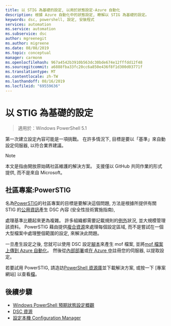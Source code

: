 ```yaml
---
title: 以 STIG 為基礎的設定, 以用於狀態設定-Azure 自動化
description: 根據 Azure 自動化中的狀態設定, 瞭解以 STIG 為基礎的設定。
keywords: dsc, powershell, 設定, 安裝程式
services: automation
ms.service: automation
ms.subservice: dsc
author: mgreenegit
ms.author: migreene
ms.date: 08/08/2019
ms.topic: conceptual
manager: carmonm
ms.openlocfilehash: 967a4542b3910b563dc30bde674e12fffdd12f48
ms.sourcegitcommit: a6888fba33fc20cc6a850e436f8f1d300d03771f
ms.translationtype: MT
ms.contentlocale: zh-TW
ms.lasthandoff: 08/16/2019
ms.locfileid: "69559636"
---
```

# <a name="configuration-based-on-stig"></a>以 STIG 為基礎的設定

> 適用於：Windows PowerShell 5.1

第一次建立設定內容可能是一項挑戰。
在許多情況下, 目標是要以「基準」來自動設定伺服器, 以符合業界建議。

> [!NOTE]
> 本文是指由開放原始碼社區維護的解決方案。
> 支援僅以 GitHub 共同作業的形式提供, 而不是來自 Microsoft。

## <a name="community-project-powerstig"></a>社區專案:PowerSTIG

名為[PowerSTIG](https://github.com/microsoft/powerstig)的社區專案的目標是要解決這個問題, 方法是根據所提供有關 STIG 的[公用資訊](https://public.cyber.mil/stigs/)產生 DSC 內容 (安全性技術實施指南),

處理基準比聽起來更為複雜。
許多組織都需要記載規則的[例外](https://github.com/microsoft/powerstig#powerstigdata)狀況, 並大規模管理該資料。
PowerSTIG 藉由提供[複合資源](https://github.com/microsoft/powerstig#powerstigdsc)來處理每個設定區域, 而不是嘗試在一個大型檔案中處理整個範圍的設定, 來解決此問題。

一旦產生設定之後, 您就可以使用 DSC 設定[腳本](/powershell/dsc/configurations)來產生 mof 檔案, 並將[mof 檔案上傳到 Azure 自動化](/azure/automation/tutorial-configure-servers-desired-state#create-and-upload-a-configuration-to-azure-automation)。
然後從[內部部署](/azure/automation/automation-dsc-onboarding#physicalvirtual-windows-machines-on-premises-or-in-a-cloud-other-than-azureaws)或[在 Azure 中](/azure/automation/automation-dsc-onboarding#azure-virtual-machines)註冊您的伺服器, 以提取設定。

若要試用 PowerSTIG, 請造訪[PowerShell 資源庫](http://www.powershellgallery.com)並下載解決方案, 或按一下 [專案網站] 以查看[檔](https://github.com/microsoft/powerstig)。

## <a name="next-steps"></a>後續步驟

- [Windows PowerShell 預期狀態設定概觀](/powershell/dsc/overview/overview)
- [DSC 資源](/powershell/dsc/resources/resources)
- [設定本機 Configuration Manager](/powershell/dsc/managing-nodes/metaconfig)
